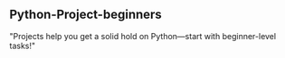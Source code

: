 ## Python-Project-beginners
"Projects help you get a solid hold on Python—start with beginner-level tasks!"
